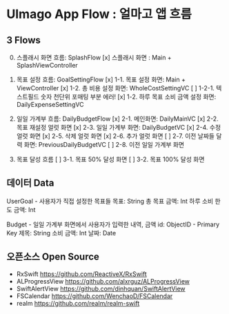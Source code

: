 #  Ulmago App Flow : 얼마고 앱 흐름

## 3 Flows

0. 스플래시 화면 흐름: SplashFlow
    [x] 스플래시 화면 : Main + SplashViewController
    
1. 목표 설정 흐름: GoalSettingFlow
    [x] 1-1. 목표 설정 화면: Main + ViewController
    [x] 1-2. 총 비용 설정 화면: WholeCostSettingVC
            [ ] 1-2-1. 텍스트필드 숫자 천단위 포매팅 부분 에러!
    [x] 1-2. 하루 목표 소비 금액 설정 화면: DailyExpenseSettingVC
    
2. 일일 가계부 흐름: DailyBudgetFlow
    [x] 2-1. 메인화면: DailyMainVC
    [x] 2-2. 목표 재설정 얼럿 화면
    [x] 2-3. 일일 가계부 화면: DailyBudgetVC
    [x] 2-4. 수정 얼럿 화면
    [x] 2-5. 삭제 얼럿 화면
    [x] 2-6. 추가 얼럿 화면
    [ ] 2-7. 이전 날짜들 달력 화면: PreviousDailyBudgetVC
    [ ] 2-8. 이전 일일 가계부 화면
    
3. 목표 달성 흐름
    [ ] 3-1. 목표 50% 달성 화면
    [ ] 3-2. 목표 100% 달성 화면


## 데이터 Data

UserGoal - 사용자가 직접 설정한 목표들
        목표: String
        총 목표 금액: Int
        하루 소비 한도 금액: Int

Budget - 일일 가계부 화면에서 사용자가 입력한 내역, 금액
        id: ObjectID - Primary Key
        제목: String
        소비 금액: Int
        날짜: Date
        

## 오픈소스 Open Source

- RxSwift
    https://github.com/ReactiveX/RxSwift
- ALProgressView
    https://github.com/alxrguz/ALProgressView
- SwiftAlertView
    https://github.com/dinhquan/SwiftAlertView
- FSCalendar
    https://github.com/WenchaoD/FSCalendar
- realm
    https://github.com/realm/realm-swift
